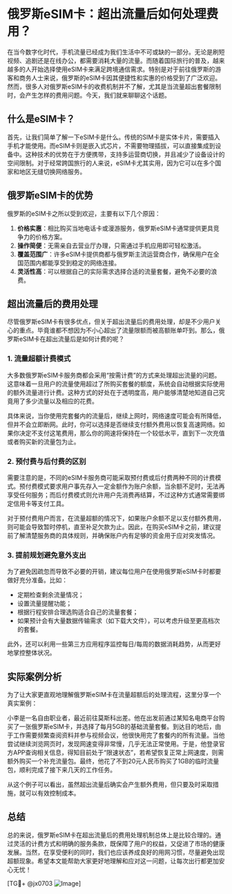 # 俄罗斯eSIM卡：超出流量后如何处理费用？

在当今数字化时代，手机流量已经成为我们生活中不可或缺的一部分。无论是刷短视频、追剧还是在线办公，都需要消耗大量的流量。而随着国际旅行的普及，越来越多的人开始选择使用eSIM卡来满足跨境通信需求。特别是对于前往俄罗斯的游客和商务人士来说，俄罗斯的eSIM卡因其便捷性和实惠的价格受到了广泛欢迎。然而，很多人对俄罗斯eSIM卡的收费机制并不了解，尤其是当流量超出套餐限制时，会产生怎样的费用问题。今天，我们就来聊聊这个话题。

## 什么是eSIM卡？

首先，让我们简单了解一下eSIM卡是什么。传统的SIM卡是实体卡片，需要插入手机才能使用。而eSIM卡则是嵌入式芯片，不需要物理插拔，可以直接集成到设备中。这种技术的优势在于方便携带，支持多运营商切换，并且减少了设备设计的空间限制。对于经常跨国旅行的人来说，eSIM卡尤其实用，因为它可以在多个国家和地区无缝切换网络服务。

## 俄罗斯eSIM卡的优势

俄罗斯的eSIM卡之所以受到欢迎，主要有以下几个原因：

1. **价格实惠**：相比购买当地电话卡或漫游服务，俄罗斯eSIM卡通常提供更具竞争力的价格方案。
2. **操作简便**：无需亲自去营业厅办理，只需通过手机应用即可轻松激活。
3. **覆盖范围广**：许多eSIM卡提供商都与俄罗斯主流运营商合作，确保用户在全国范围内都能享受到稳定的网络连接。
4. **灵活性高**：可以根据自己的实际需求选择合适的流量套餐，避免不必要的浪费。

## 超出流量后的费用处理

尽管俄罗斯eSIM卡有很多优点，但关于超出流量后的费用处理，却是不少用户关心的重点。毕竟谁都不想因为不小心超出了流量限额而被高额账单吓到。那么，俄罗斯eSIM卡在超出流量后是如何计费的呢？

### 1. 流量超额计费模式

大多数俄罗斯eSIM卡服务商都会采用“按需计费”的方式来处理超出流量的问题。这意味着一旦用户的流量使用超过了所购买套餐的额度，系统会自动根据实际使用的额外流量进行计费。这种方式的好处在于透明度高，用户能够清楚地知道自己究竟用了多少流量以及相应的花费。

具体来说，当你使用完套餐内的流量后，继续上网时，网络速度可能会有所降低，但并不会立即断网。此时，你可以选择是否继续支付额外费用以恢复高速网络。如果你决定不支付这笔费用，那么你的网速将保持在一个较低水平，直到下一次充值或者购买新的流量包为止。

### 2. 预付费与后付费的区别

需要注意的是，不同的eSIM卡服务商可能采取预付费或后付费两种不同的计费模式。预付费模式要求用户事先存入一定金额作为账户余额，当余额不足时，无法再享受任何服务；而后付费模式则允许用户先消费再结算，不过这种方式通常需要绑定信用卡等支付工具。

对于预付费用户而言，在流量超额的情况下，如果账户余额不足以支付额外费用，则可能会导致暂时停机，直至补足欠款为止。因此，在购买eSIM卡之前，建议提前了解清楚服务商的具体规则，并确保账户内有足够的资金用于应对突发情况。

### 3. 提前规划避免意外支出

为了避免因疏忽而导致不必要的开销，建议每位用户在使用俄罗斯eSIM卡时都要做好充分准备。比如：

- 定期检查剩余流量情况；
- 设置流量提醒功能；
- 根据行程安排合理选购适合自己的流量套餐；
- 如果预计会有大量数据传输需求（如下载大文件），可以考虑升级至更高档次的套餐。

此外，还可以利用一些第三方应用程序监控每日/每周的数据消耗趋势，从而更好地掌控整体状况。

## 实际案例分析

为了让大家更直观地理解俄罗斯eSIM卡在流量超额后的处理流程，这里分享一个真实案例：

小李是一名自由职业者，最近前往莫斯科出差。他在出发前通过某知名电商平台购买了一张俄罗斯eSIM卡，并选择了每月5GB的基础流量套餐。到达目的地后，由于工作需要频繁查阅资料并参与视频会议，他很快用完了套餐内的所有流量。当他尝试继续浏览网页时，发现网速变得非常慢，几乎无法正常使用。于是，他登录官方APP查询相关信息，得知目前处于“限速状态”，若希望恢复正常上网速度，则需额外购买一个补充流量包。最终，他花了不到20元人民币购买了1GB的临时流量包，顺利完成了接下来几天的工作任务。

从这个例子可以看出，虽然超出流量后确实会产生额外费用，但只要及时采取措施，就可以有效控制成本。

## 总结

总的来说，俄罗斯eSIM卡在超出流量后的费用处理机制总体上是比较合理的。通过灵活的计费方式和明确的服务条款，既保障了用户的权益，又促进了市场的健康发展。当然，在享受便利的同时，我们也应该养成良好的用网习惯，尽量避免出现超额现象。希望本文能帮助大家更好地理解和应对这一问题，让每次出行都更加安心无忧！

[TG💪+ @jx0703 ![Image](https://github.com/user-attachments/assets/dbca1d08-cadb-493c-b0ec-ad6f7a83f270)]